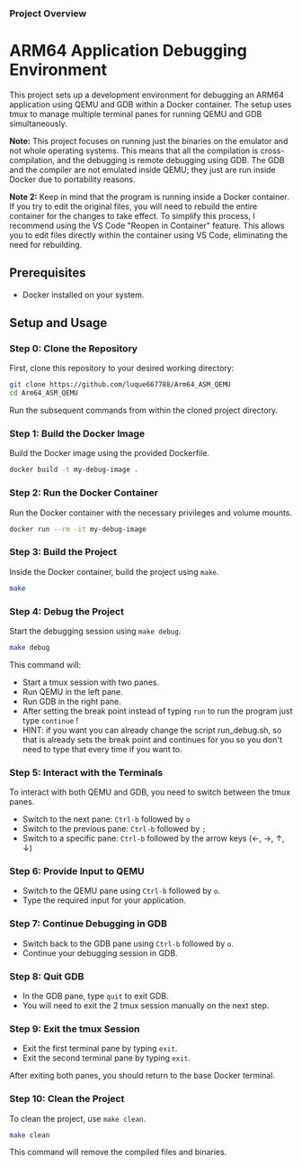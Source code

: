 ### Project Overview
# ARM64 Application Debugging Environment

This project sets up a development environment for debugging an ARM64 application using QEMU and GDB within a Docker container. The setup uses tmux to manage multiple terminal panes for running QEMU and GDB simultaneously. 

**Note:** This project focuses on running just the binaries on the emulator and not whole operating systems. This means that all the compilation is cross-compilation, and the debugging is remote debugging using GDB. The GDB and the compiler are not emulated inside QEMU; they just are run inside Docker due to portability reasons.

**Note 2:** Keep in mind that the program is running inside a Docker container. If you try to edit the original files, you will need to rebuild the entire container for the changes to take effect. To simplify this process, I recommend using the VS Code "Reopen in Container" feature. This allows you to edit files directly within the container using VS Code, eliminating the need for rebuilding.


## Prerequisites

- Docker installed on your system.

## Setup and Usage

### Step 0: Clone the Repository

First, clone this repository to your desired working directory:

```sh
git clone https://github.com/luque667788/Arm64_ASM_QEMU
cd Arm64_ASM_QEMU
```
Run the subsequent commands from within the cloned project directory.

### Step 1: Build the Docker Image

Build the Docker image using the provided Dockerfile.

```sh
docker build -t my-debug-image .
```

### Step 2: Run the Docker Container

Run the Docker container with the necessary privileges and volume mounts.

```sh
docker run --rm -it my-debug-image
```

### Step 3: Build the Project

Inside the Docker container, build the project using `make`.

```sh
make
```

### Step 4: Debug the Project

Start the debugging session using `make debug`.

```sh
make debug
```

This command will:

- Start a tmux session with two panes.
- Run QEMU in the left pane.
- Run GDB in the right pane.
- After setting the break point instead of typing `run` to run the program just type `continue` !
- HINT: if you want you can already change the script run_debug.sh, so that is already sets the break point and continues for you so you don't need to type that every time if you want to.

### Step 5: Interact with the Terminals

To interact with both QEMU and GDB, you need to switch between the tmux panes.

- Switch to the next pane: `Ctrl-b` followed by `o`
- Switch to the previous pane: `Ctrl-b` followed by `;`
- Switch to a specific pane: `Ctrl-b` followed by the arrow keys (←, →, ↑, ↓)

### Step 6: Provide Input to QEMU

- Switch to the QEMU pane using `Ctrl-b` followed by `o`.
- Type the required input for your application.

### Step 7: Continue Debugging in GDB

- Switch back to the GDB pane using `Ctrl-b` followed by `o`.
- Continue your debugging session in GDB.

### Step 8: Quit GDB

- In the GDB pane, type `quit` to exit GDB.
- You will need to exit the 2 tmux session manually on the next step.

### Step 9: Exit the tmux Session

- Exit the first terminal pane by typing `exit`.
- Exit the second terminal pane by typing `exit`.

After exiting both panes, you should return to the base Docker terminal.

### Step 10: Clean the Project

To clean the project, use `make clean`.

```sh
make clean
```

This command will remove the compiled files and binaries.
